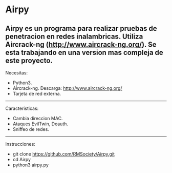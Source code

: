 Airpy
==========

Airpy es un programa para realizar pruebas de penetracion en redes inalambricas.
Utiliza Aircrack-ng (http://www.aircrack-ng.org/).
Se esta trabajando en una version mas compleja de este proyecto.
--------------------

Necesitas:
+ Python3.
+ Aircrack-ng. Descarga: http://www.aircrack-ng.org/
+ Tarjeta de red externa.
--------------------

Caracteristicas:
+ Cambia direccion MAC.
+ Ataques EvilTwin, Deauth.
+ Sniffeo de redes.
--------------------

Instrucciones:
+ git clone https://github.com/RMSociety/Airpy.git
+ cd Airpy
+ python3 airpy.py

